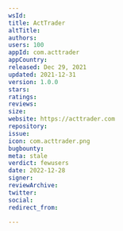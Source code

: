 ```yaml
---
wsId: 
title: ActTrader
altTitle: 
authors: 
users: 100
appId: com.acttrader
appCountry: 
released: Dec 29, 2021
updated: 2021-12-31
version: 1.0.0
stars: 
ratings: 
reviews: 
size: 
website: https://acttrader.com
repository: 
issue: 
icon: com.acttrader.png
bugbounty: 
meta: stale
verdict: fewusers
date: 2022-12-28
signer: 
reviewArchive: 
twitter: 
social: 
redirect_from: 

---
```


